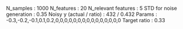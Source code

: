 N_samples                     : 1000
N_features                    : 20
N_relevant features           : 5
STD for noise generation      : 0.35
Noisy y (actual / ratio)      : 432 / 0.432
Params                        : -0.3,-0.2,-0.1,0.1,0.2,0,0,0,0,0,0,0,0,0,0,0,0,0,0,0
Target ratio                    : 0.33